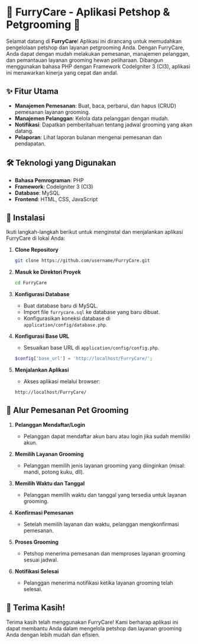# 🐾 FurryCare - Aplikasi Petshop & Petgrooming 🐾

Selamat datang di **FurryCare**! Aplikasi ini dirancang untuk memudahkan pengelolaan petshop dan layanan petgrooming Anda. Dengan FurryCare, Anda dapat dengan mudah melakukan pemesanan, manajemen pelanggan, dan pemantauan layanan grooming hewan peliharaan. Dibangun menggunakan bahasa PHP dengan Framework CodeIgniter 3 (CI3), aplikasi ini menawarkan kinerja yang cepat dan andal.

## ✨ Fitur Utama

- **Manajemen Pemesanan**: Buat, baca, perbarui, dan hapus (CRUD) pemesanan layanan grooming.
- **Manajemen Pelanggan**: Kelola data pelanggan dengan mudah.
- **Notifikasi**: Dapatkan pemberitahuan tentang jadwal grooming yang akan datang.
- **Pelaporan**: Lihat laporan bulanan mengenai pemesanan dan pendapatan.

## 🛠️ Teknologi yang Digunakan

- **Bahasa Pemrograman**: PHP
- **Framework**: CodeIgniter 3 (CI3)
- **Database**: MySQL
- **Frontend**: HTML, CSS, JavaScript

## 🚀 Instalasi

Ikuti langkah-langkah berikut untuk menginstal dan menjalankan aplikasi FurryCare di lokal Anda:

1. **Clone Repository**
   ```bash
   git clone https://github.com/username/FurryCare.git
   ```
2. **Masuk ke Direktori Proyek**
   ```bash
   cd FurryCare
   ```
3. **Konfigurasi Database**

   - Buat database baru di MySQL.
   - Import file `furrycare.sql` ke database yang baru dibuat.
   - Konfigurasikan koneksi database di `application/config/database.php`.

4. **Konfigurasi Base URL**

   - Sesuaikan base URL di `application/config/config.php`.

   ```php
   $config['base_url'] = 'http://localhost/FurryCare/';
   ```

5. **Menjalankan Aplikasi**
   - Akses aplikasi melalui browser:
   ```url
   http://localhost/FurryCare/
   ```

## 📝 Alur Pemesanan Pet Grooming

1. **Pelanggan Mendaftar/Login**

   - Pelanggan dapat mendaftar akun baru atau login jika sudah memiliki akun.

2. **Memilih Layanan Grooming**

   - Pelanggan memilih jenis layanan grooming yang diinginkan (misal: mandi, potong kuku, dll).

3. **Memilih Waktu dan Tanggal**

   - Pelanggan memilih waktu dan tanggal yang tersedia untuk layanan grooming.

4. **Konfirmasi Pemesanan**

   - Setelah memilih layanan dan waktu, pelanggan mengkonfirmasi pemesanan.

5. **Proses Grooming**

   - Petshop menerima pemesanan dan memproses layanan grooming sesuai jadwal.

6. **Notifikasi Selesai**
   - Pelanggan menerima notifikasi ketika layanan grooming telah selesai.

## 🎉 Terima Kasih!

Terima kasih telah menggunakan FurryCare! Kami berharap aplikasi ini dapat membantu Anda dalam mengelola petshop dan layanan grooming Anda dengan lebih mudah dan efisien.

